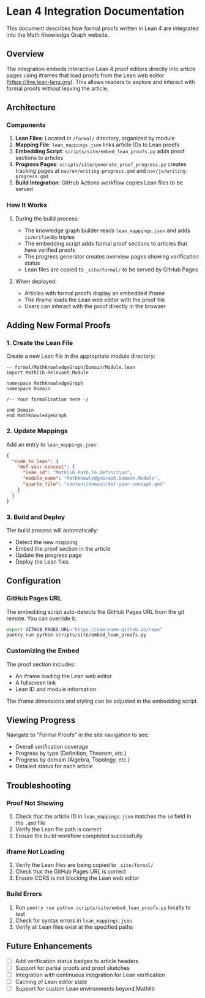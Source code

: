# Lean 4 Integration Documentation

This document describes how formal proofs written in Lean 4 are integrated into the Math Knowledge Graph website.

## Overview

The integration embeds interactive Lean 4 proof editors directly into article pages using iframes that load proofs from the Lean web editor (<https://live.lean-lang.org>). This allows readers to explore and interact with formal proofs without leaving the article.

## Architecture

### Components

1. **Lean Files**: Located in `/formal/` directory, organized by module
2. **Mapping File**: `lean_mappings.json` links article IDs to Lean proofs
3. **Embedding Script**: `scripts/site/embed_lean_proofs.py` adds proof sections to articles
4. **Progress Pages**: `scripts/site/generate_proof_progress.py` creates tracking pages at `nav/en/writing-progress.qmd` and `nav/ja/writing-progress.qmd`
5. **Build Integration**: GitHub Actions workflow copies Lean files to be served

### How It Works

1. During the build process:
   - The knowledge graph builder reads `lean_mappings.json` and adds `isVerifiedBy` triples
   - The embedding script adds formal proof sections to articles that have verified proofs
   - The progress generator creates overview pages showing verification status
   - Lean files are copied to `_site/formal/` to be served by GitHub Pages

2. When deployed:
   - Articles with formal proofs display an embedded iframe
   - The iframe loads the Lean web editor with the proof file
   - Users can interact with the proof directly in the browser

## Adding New Formal Proofs

### 1. Create the Lean File

Create a new Lean file in the appropriate module directory:

```lean
-- formal/MathKnowledgeGraph/Domain/Module.lean
import Mathlib.Relevant.Module

namespace MathKnowledgeGraph
namespace Domain

/-- Your formalization here -/

end Domain
end MathKnowledgeGraph
```

### 2. Update Mappings

Add an entry to `lean_mappings.json`:

```json
{
  "node_to_lean": {
    "def-your-concept": {
      "lean_id": "Mathlib.Path.To.Definition",
      "module_name": "MathKnowledgeGraph.Domain.Module",
      "quarto_file": "content/domain/def-your-concept.qmd"
    }
  }
}
```

### 3. Build and Deploy

The build process will automatically:

- Detect the new mapping
- Embed the proof section in the article
- Update the progress page
- Deploy the Lean files

## Configuration

### GitHub Pages URL

The embedding script auto-detects the GitHub Pages URL from the git remote. You can override it:

```bash
export GITHUB_PAGES_URL="https://username.github.io/repo"
poetry run python scripts/site/embed_lean_proofs.py
```

### Customizing the Embed

The proof section includes:

- An iframe loading the Lean web editor
- A fullscreen link
- Lean ID and module information

The iframe dimensions and styling can be adjusted in the embedding script.

## Viewing Progress

Navigate to "Formal Proofs" in the site navigation to see:

- Overall verification coverage
- Progress by type (Definition, Theorem, etc.)
- Progress by domain (Algebra, Topology, etc.)
- Detailed status for each article

## Troubleshooting

### Proof Not Showing

1. Check that the article ID in `lean_mappings.json` matches the `id` field in the `.qmd` file
2. Verify the Lean file path is correct
3. Ensure the build workflow completed successfully

### iframe Not Loading

1. Verify the Lean files are being copied to `_site/formal/`
2. Check that the GitHub Pages URL is correct
3. Ensure CORS is not blocking the Lean web editor

### Build Errors

1. Run `poetry run python scripts/site/embed_lean_proofs.py` locally to test
2. Check for syntax errors in `lean_mappings.json`
3. Verify all Lean files exist at the specified paths

## Future Enhancements

- [ ] Add verification status badges to article headers
- [ ] Support for partial proofs and proof sketches
- [ ] Integration with continuous integration for Lean verification
- [ ] Caching of Lean editor state
- [ ] Support for custom Lean environments beyond Mathlib
